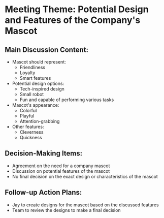 # Meeting Theme: Potential Design and Features of the Company's Mascot

## Main Discussion Content:
- Mascot should represent:
    - Friendliness
    - Loyalty
    - Smart features
- Potential design options:
    - Tech-inspired design
    - Small robot
    - Fun and capable of performing various tasks
- Mascot's appearance:
    - Colorful
    - Playful
    - Attention-grabbing
- Other features:
    - Cleverness
    - Quickness

## Decision-Making Items:
- Agreement on the need for a company mascot
- Discussion on potential features of the mascot
- No final decision on the exact design or characteristics of the mascot

## Follow-up Action Plans:
- Jay to create designs for the mascot based on the discussed features
- Team to review the designs to make a final decision